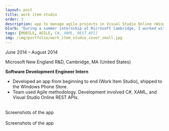 ```yaml
---
layout: post
title: work item studio
order: 3
description: app to manage agile projects in Visual Studio Online (Windows Phone)
blurb: "During a summer internship at Microsoft Cambridge, I worked with 3 other interns to build <a href='https://www.microsoft.com/en-us/garage/#app-work-item-studio' target='_blank'>Work Item Studio</a>, a Windows Phone app to manage projects in the Visual Studio Online platform."
tags: [MOBILE, AGILE, C#, XAML, REST API]
img: /img/portfolio/work_item_studio_cover_small.jpg
---
```



<div class="caption right">
June 2014 – August 2014
</div>

Microsoft New England R&D, Cambridge, MA (United States)

**Software Development Engineer Intern**

* Developed an app from beginning to end (Work Item Studio), shipped to the Windows Phone Store.
* Team used Agile methodology. Development involved C#, XAML, and Visual Studio Online REST APIs.

<div class="img_row">
	<img class="col one" src="{{ site.baseurl }}/img/portfolio/work_item_studio_cover.png" alt="" title="example image"/>
	<img class="col one" src="{{ site.baseurl }}/img/portfolio/work_item_studio_project.png" alt="" title="example image"/>
	<img class="col one" src="{{ site.baseurl }}/img/portfolio/work_item_studio_queries.png" alt="" title="example image"/>
</div>
<div class="col three caption">
	Screenshots of the app
</div>
<div class="img_row">
	<img class="col one" src="{{ site.baseurl }}/img/portfolio/work_item_studio_tasks.png" alt="" title="example image"/>
	<img class="col one" src="{{ site.baseurl }}/img/portfolio/work_item_studio_website.png" alt="" title="example image"/>
</div>
<div class="col three caption">
	Screenshots of the app
</div>
